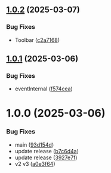 ## [1.0.2](https://github.com/KhanhTQ-hub/com.ktgame.utils.time-scale-on-toolbar/compare/v1.0.1...v1.0.2) (2025-03-07)


### Bug Fixes

* Toolbar ([c2a7168](https://github.com/KhanhTQ-hub/com.ktgame.utils.time-scale-on-toolbar/commit/c2a71682d673643808a02e22851b29f6577cc2df))

## [1.0.1](https://github.com/KhanhTQ-hub/com.ktgame.utils.time-scale-on-toolbar/compare/v1.0.0...v1.0.1) (2025-03-06)


### Bug Fixes

* eventInternal ([f574cea](https://github.com/KhanhTQ-hub/com.ktgame.utils.time-scale-on-toolbar/commit/f574cea699a9efffbb98201bd97bfd4c7b152323))

# 1.0.0 (2025-03-06)


### Bug Fixes

* main ([93d154d](https://github.com/KhanhTQ-hub/com.ktgame.utils.time-scale-on-toolbar/commit/93d154d748f11824a4348e249a063ffafcf35f55))
* update release ([b7c6d4a](https://github.com/KhanhTQ-hub/com.ktgame.utils.time-scale-on-toolbar/commit/b7c6d4a5d15c31e858ad8f548fcd7a3a561920de))
* update release ([3927e7f](https://github.com/KhanhTQ-hub/com.ktgame.utils.time-scale-on-toolbar/commit/3927e7fc77f50850f7b1cde7eb9fde745e4f08d7))
* v2 v3 ([a0e3f64](https://github.com/KhanhTQ-hub/com.ktgame.utils.time-scale-on-toolbar/commit/a0e3f64edb931047845448dc9e45394318a81444))
